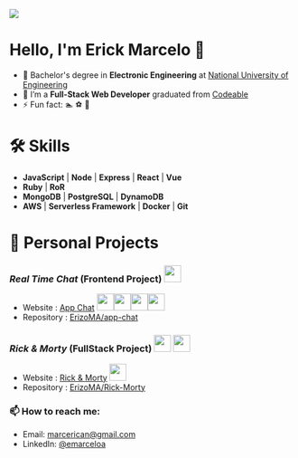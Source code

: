 ![](https://visitor-badge.glitch.me/badge?page_id=ErizoMA.ErizoMA)
# Hello, I'm Erick Marcelo 👋
- 🔭 Bachelor's degree in **Electronic Engineering** at [National University of Engineering](https://www.uni.edu.pe/)
- 🌱 I’m a **Full-Stack Web Developer** graduated from [Codeable](https://www.codeable.la/)
- ⚡ Fun fact: 🏊 ⚽ 🍕

# 🛠️ Skills

- **JavaScript** | **Node** | **Express** | **React** | **Vue** 
- **Ruby** | **RoR**
- **MongoDB** | **PostgreSQL** | **DynamoDB**
- **AWS** | **Serverless Framework** | **Docker** | **Git**

<!--
- **Languages**: <code><img height="30" src="https://cdn.icon-icons.com/icons2/2108/PNG/512/javascript_icon_130900.png"></code>
<code><img height="40" src="https://cdn.icon-icons.com/icons2/2107/PNG/512/file_type_ruby_icon_130186.png"></code> -->
<!-- <code><img height="40" src="https://cdn.icon-icons.com/icons2/1508/PNG/512/python_104451.png"></code> -->
<!--
- **Frameworks**: <code><img height="40" src="https://cdn.icon-icons.com/icons2/2415/PNG/512/react_original_logo_icon_146374.png"></code><code><img height="40" src="https://cdn.icon-icons.com/icons2/2415/PNG/512/rails_plain_wordmark_logo_icon_146377.png"></code><code><img height="40" src="https://cdn.icon-icons.com/icons2/2107/PNG/512/file_type_vue_icon_130078.png"></code>  
- **Database**: <code><img height="40" src="https://cdn.icon-icons.com/icons2/2415/PNG/512/postgresql_plain_wordmark_logo_icon_146390.png"></code><code><img height="40" src="https://cdn.icon-icons.com/icons2/2107/PNG/512/file_type_firebase_icon_130606.png"></code>

- **DevOps**: 
<code><img height="40" src="https://cdn.icon-icons.com/icons2/2407/PNG/512/docker_icon_146192.png"></code>
<code><img height="40" src="https://cdn.icon-icons.com/icons2/17/PNG/256/ubuntu_linux_2075.png"></code>
<code><img height="40" src="https://cdn.icon-icons.com/icons2/2107/PNG/512/file_type_git_icon_130581.png"></code>
<code><img height="40" src="https://cdn.icon-icons.com/icons2/2429/PNG/512/figma_logo_icon_147289.png"></code>
<code><img height="45" src="https://cdn.icon-icons.com/icons2/1381/PNG/512/insomnia_94603.png"></code>
-->
# 👾  Personal Projects  
### *Real Time Chat* (Frontend Project) <img height="30" src="https://cdn.icon-icons.com/icons2/373/PNG/256/Whatsapp_37229.png">
- Website : [App Chat](https://app-chat-develop.up.railway.app/) <img height="30" src="https://cdn.icon-icons.com/icons2/2415/PNG/512/react_original_logo_icon_146374.png"><img height="30" src="https://cdn.icon-icons.com/icons2/2415/PNG/512/mongodb_original_logo_icon_146424.png"><img height="30" src="https://cdn.icon-icons.com/icons2/2107/PNG/512/file_type_node_icon_130301.png"><img height="30" src="https://cdn.icon-icons.com/icons2/2389/PNG/512/socket_io_logo_icon_144874.png">
- Repository : [ErizoMA/app-chat](https://github.com/ErizoMA/app-chat) 

### *Rick & Morty* (FullStack Project) <img height="30" src="https://cdn.icon-icons.com/icons2/1390/PNG/512/rick_96214.png"> <img height="30" src="https://cdn.icon-icons.com/icons2/1389/PNG/512/morty_96137.png">
- Website : [Rick & Morty](https://rick-morty-vue3.netlify.app/) <img height="30" src="https://cdn.icon-icons.com/icons2/2107/PNG/512/file_type_vue_icon_130078.png">
- Repository : [ErizoMA/Rick-Morty](https://github.com/ErizoMA/Rick-Morty)



### 📫 How to reach me:

- Email: [marcerican@gmail.com](mailto:marcerican@gmail.com)
- LinkedIn: [@emarceloa](https://www.linkedin.com/in/emarceloa/)
